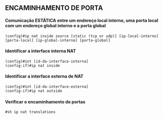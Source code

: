 ## ENCAMINHAMENTO DE PORTA

#### Comunicação ESTÁTICA entre um endereço local interno, uma porta local com um endereço global interno e a porta global

```
(config)#ip nat inside source [static (tcp or udp)] [ip-local-interno] [porta-local] [ip-global-interno] [porta-global]
```

#### Identificar a interface interna NAT

```
(config)#int [id-da-interface-interna]
(config-if)#ip nat inside
```

#### Identificar a interface externa de NAT

```
(config)#int [id-da-interface-externa]
(config-if)#ip nat outside
```

#### Verificar o encaminhamento de portas

```
#sh ip nat translations
